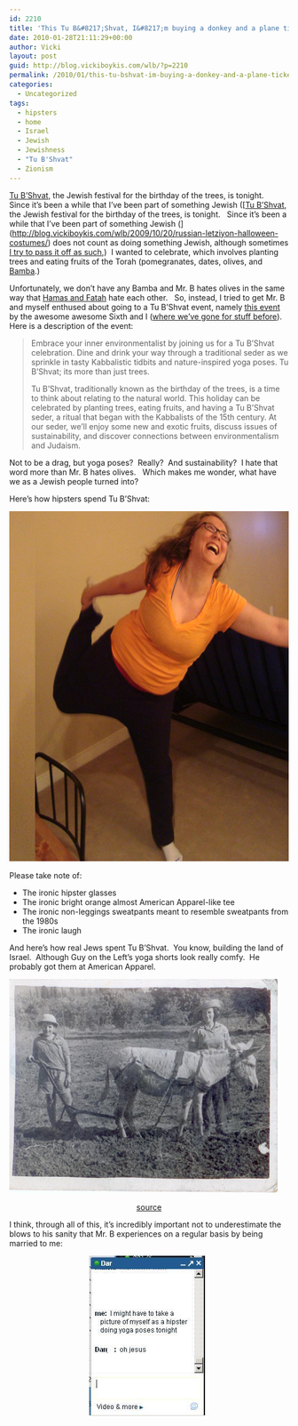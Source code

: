 ```yaml
---
id: 2210
title: 'This Tu B&#8217;Shvat, I&#8217;m buying a donkey and a plane ticket to Haifa'
date: 2010-01-28T21:11:29+00:00
author: Vicki
layout: post
guid: http://blog.vickiboykis.com/wlb/?p=2210
permalink: /2010/01/this-tu-bshvat-im-buying-a-donkey-and-a-plane-ticket-to-haifa/
categories:
  - Uncategorized
tags:
  - hipsters
  - home
  - Israel
  - Jewish
  - Jewishness
  - "Tu B'Shvat"
  - Zionism
---
```

[Tu B&#8217;Shvat,](http://en.wikipedia.org/wiki/Tu_Bishvat) the Jewish festival for the birthday of the trees, is tonight.   Since it&#8217;s been a while that I&#8217;ve been part of something Jewish ([[Tu B&#8217;Shvat,](http://en.wikipedia.org/wiki/Tu_Bishvat) the Jewish festival for the birthday of the trees, is tonight.   Since it&#8217;s been a while that I&#8217;ve been part of something Jewish (](http://blog.vickiboykis.com/wlb/2009/10/20/russian-letziyon-halloween-costumes/) does not count as doing something Jewish, although sometimes [I try to pass it off as such](http://blog.vickiboykis.com/wlb/2009/02/18/shlom-bayit-%D7%A9%D7%9C%D7%95%D7%9D-%D7%91%D7%99%D7%AA-maintaining-sanity-and-comparative-advantage-in-the-household/),)  I wanted to celebrate, which involves planting trees and eating fruits of the Torah (pomegranates, dates, olives, and [Bamba](http://www.osem.co.il/Eng/_Articles/Article.asp?CategoryID=42&ArticleID=38).)

Unfortunately, we don&#8217;t have any Bamba and Mr. B hates olives in the same way that [Hamas and Fatah](http://walrus.vickiboykis.com/2010/01/27/hamas-revises-its-charter-in-2009-more-about-women-less-about-israel/) hate each other.   So, instead, I tried to get Mr. B and myself enthused about going to a Tu B&#8217;Shvat event, namely [this event](http://www.sixthandi.org/EventDetails.aspx?evntID=284) by the awesome awesome Sixth and I ([where we&#8217;ve gone for stuff before](http://www.jewlicious.com/2009/05/shavu-what/)).  Here is a description of the event:

> Embrace your inner environmentalist by joining us for a Tu B’Shvat celebration. Dine and drink your way through a traditional seder as we sprinkle in tasty Kabbalistic tidbits and nature-inspired yoga poses. Tu B’Shvat; its more than just trees.
> 
> Tu B’Shvat, traditionally known as the birthday of the trees, is a time to think about relating to the natural world. This holiday can be celebrated by planting trees, eating fruits, and having a Tu B&#8217;Shvat seder, a ritual that began with the Kabbalists of the 15th century. At our seder, we’ll enjoy some new and exotic fruits, discuss issues of sustainability, and discover connections between environmentalism and Judaism.

Not to be a drag, but yoga poses?  Really?  And sustainability?  I hate that word more than Mr. B hates olives.   Which makes me wonder, what have we as a Jewish people turned into?

Here&#8217;s how hipsters spend Tu B&#8217;Shvat:

<p style="text-align: left;">
  <a href="https://raw.githubusercontent.com/veekaybee/wlb/gh-pages/assets/images/2010/01/DSC029681.jpg"><img class="aligncenter size-full wp-image-2222" title="DSC02968" src="https://raw.githubusercontent.com/veekaybee/wlb/gh-pages/assets/images/2010/01/DSC029681.jpg" alt="" width="630" height="630" /></a>
</p>

<p style="text-align: left;">
  Please take note of:
</p>

  * The ironic hipster glasses
  * The ironic bright orange almost American Apparel-like tee
  * The ironic non-leggings sweatpants meant to resemble sweatpants from the 1980s
  * The ironic laugh

And here&#8217;s how real Jews spent Tu B&#8217;Shvat.  You know, building the land of Israel.  Although Guy on the Left&#8217;s yoga shorts look really comfy.  He probably got them at American Apparel.

[<img class="aligncenter size-full wp-image-2216" title="PikiWiki_Israel_2657_Plowing_in_Beit_Hanan_חריש_בבית_חנן" src="https://raw.githubusercontent.com/veekaybee/wlb/gh-pages/assets/images/2010/01/PikiWiki_Israel_2657_Plowing_in_Beit_Hanan_חריש_בבית_חנן.jpg" alt="" width="484" height="385" />](https://raw.githubusercontent.com/veekaybee/wlb/gh-pages/assets/images/2010/01/PikiWiki_Israel_2657_Plowing_in_Beit_Hanan_חריש_בבית_חנן.jpg)

<p style="text-align: center;">
  <a href="http://commons.wikimedia.org/wiki/File:PikiWiki_Israel_2657_Plowing_in_Beit_Hanan_%D7%97%D7%A8%D7%99%D7%A9_%D7%91%D7%91%D7%99%D7%AA_%D7%97%D7%A0%D7%9F.jpg">source</a>
</p>

I think, through all of this, it&#8217;s incredibly important not to underestimate the blows to his sanity that Mr. B experiences on a regular basis by being married to me:

<p style="text-align: center;">
  <a href="https://raw.githubusercontent.com/veekaybee/wlb/gh-pages/assets/images/2010/01/hipster1.jpg"><img class="size-full wp-image-2227  aligncenter" title="hipster" src="https://raw.githubusercontent.com/veekaybee/wlb/gh-pages/assets/images/2010/01/hipster1.jpg" alt="" width="216" height="293" /></a>
</p>

<p style="text-align: center;">